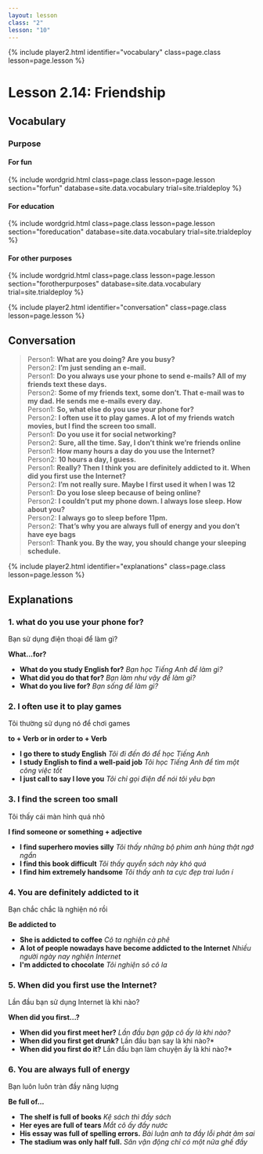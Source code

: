 ```yaml
---
layout: lesson
class: "2"
lesson: "10"
---
```


{% include player2.html identifier="vocabulary" class=page.class lesson=page.lesson %}

# Lesson 2.14: Friendship

## Vocabulary

### Purpose

#### For fun

{% include wordgrid.html 
		class=page.class 
		lesson=page.lesson 
		section="forfun"
		database=site.data.vocabulary 
		trial=site.trialdeploy %}
		

#### For education

{% include wordgrid.html 
		class=page.class 
		lesson=page.lesson 
		section="foreducation"
		database=site.data.vocabulary 
		trial=site.trialdeploy %}


#### For other purposes

		
{% include wordgrid.html 
		class=page.class 
		lesson=page.lesson 
		section="forotherpurposes"
		database=site.data.vocabulary 
		trial=site.trialdeploy %}
		

{% include player2.html identifier="conversation" class=page.class lesson=page.lesson %}
## Conversation

> Person1: 	**What are you doing? Are you busy?**  
> Person2: 	**I’m just sending an e-mail.**  
> Person1: 	**Do you always use your phone to send e-mails? All of my friends text these days.**  
> Person2:	**Some of my friends text, some don’t. That e-mail was to my dad. He sends me e-mails every day.**  
> Person1: 	**So, what else do you use your phone for?**  
> Person2: 	**I often use it to play games. A lot of my friends watch movies, but I find the screen too small.**  
> Person1:	**Do you use it for social networking?**  
> Person2: 	**Sure, all the time. Say, I don’t think we’re friends online**  
> Person1: **How many hours a day do you use the Internet?**  
> Person2: **10 hours a day, I guess.**  
> Person1: **Really? Then I think you are definitely addicted to it. When did you first use the Internet?**  
> Person2: **I’m not really sure. Maybe I first used it when I was 12**  
> Person1: **Do you lose sleep because of being online?**  
> Person2: **I couldn’t put my phone down. I always lose sleep. How about you?**  
> Person2: **I always go to sleep before 11pm.**  
> Person2: **That’s why you are always full of energy and you don’t have eye bags**  
> Person1: **Thank you. By the way, you should change your sleeping schedule.**  


{% include player2.html identifier="explanations" class=page.class lesson=page.lesson %}


## Explanations
### 1. what do you use your phone for?
Bạn sử dụng điện thoại để làm gì? 

**What...for?** 

- **What do you study English for?** *Bạn học Tiếng Anh để làm gì?*
- **What did you do that for?** *Bạn làm như vậy để làm gì?*
- **What do you live for?** *Bạn sống để làm gì?*

### 2. I often use it to play games
Tôi thường sử dụng nó để chơi games

**to + Verb or in order to + Verb** 

- **I go there to study English** *Tôi đi đến đó để học Tiếng Anh*
- **I study English to find a well-paid job** *Tôi học Tiếng Anh để tìm một công việc tốt*
- **I just call to say I love you** *Tôi chỉ gọi điện để nói tôi yêu bạn*



### 3. I find the screen too small
Tôi thấy cái màn hình quá nhỏ 

**I find someone or something + adjective**

- **I find superhero movies silly** *Tôi thấy những bộ phim anh hùng thật ngớ ngẩn*
- **I find this book difficult** *Tôi thấy quyển sách này khó quá*
- **I find him extremely handsome** *Tôi thấy anh ta cực đẹp trai luôn í* 


### 4. You are definitely addicted to it
Bạn chắc chắc là nghiện nó rồi 

**Be addicted to**

- **She is addicted to coffee** *Cô ta nghiện cà phê*
- **A lot of people nowadays have become addicted to the Internet** *Nhiều người ngày nay nghiện Internet*
- **I'm addicted to chocolate** *Tôi nghiện sô cô la*

### 5. When did you first use the Internet?
Lần đầu bạn sử dụng Internet là khi nào?

**When did you first...?**

- **When did you first meet her?** *Lần đầu bạn gặp cô ấy là khi nào?*
- **When did you first get drunk?** Lần đầu bạn say là khi nào?*
- **When did you first do it?** Lần đầu bạn làm chuyện ấy là khi nào?*

### 6. You are always full of energy
Bạn luôn luôn tràn đầy năng lượng 

**Be full of...** 

- **The shelf is full of books** *Kệ sách thì đầy sách*
- **Her eyes are full of tears** *Mắt cô ấy đầy nước*
- **His essay was full of spelling errors.** *Bài luận anh ta đầy lỗi phát âm sai*
- **The stadium was only half full.** *Sân vận động chỉ có một nửa ghế đầy*